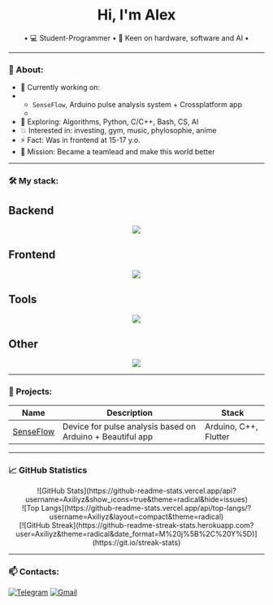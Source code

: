 <h1 align="center">Hi, I'm Alex</h1>

<p align="center">
  • 💻 Student-Programmer • 🤖 Keen on hardware, software and AI • 
</p>

---

### 🧠 About:
- 🔭 Currently working on:
-   - `SenseFlow`, Arduino pulse analysis system + Crossplatform app
    - 
- 🌱 Exploring: Algorithms, Python, C/C++, Bash, CS, AI
- 💥 Interested in: investing, gym, music, phylosophie, anime 
- ⚡ Fact: Was in frontend at 15-17 y.o.
- 🎯 Mission: Became a teamlead and make this world better

---

### 🛠️ My stack:

## Backend
<p align="center">
  <a href="https://skillicons.dev">
    <img src="https://skillicons.dev/icons?i=bash,c,cpp,py,django,postgres" />
  </a>
</p>

## Frontend
<p align="center">
  <a href="https://skillicons.dev">
    <img src="https://skillicons.dev/icons?i=html,css,sass,js,figma" />
  </a>
</p>

## Tools
<p align="center">
  <a href="https://skillicons.dev">
    <img src="https://skillicons.dev/icons?i=git,docker,vim,vscode,linux" />
  </a>
</p>

## Other
<p align="center">
  <a href="https://skillicons.dev">
    <img src="https://skillicons.dev/icons?i=arduino" />
  </a>
</p>

---

### 🚀 Projects:

| Name | Description | Stack |
|---|---|---|
| [SenseFlow](https://github.com/твоя-ссылка) | Device for pulse analysis based on Arduino + Beautiful app | Arduino, C++, Flutter |

---

### 📈 GitHub Statistics

<p align="center">
  ![GitHub Stats](https://github-readme-stats.vercel.app/api?username=Axiliyz&show_icons=true&theme=radical&hide=issues)
  <br/>
  ![Top Langs](https://github-readme-stats.vercel.app/api/top-langs/?username=Axiliyz&layout=compact&theme=radical)
  <br/>
  [![GitHub Streak](https://github-readme-streak-stats.herokuapp.com?user=Axiliyz&theme=radical&date_format=M%20j%5B%2C%20Y%5D)](https://git.io/streak-stats)
</p>

---

### 📫 Contacts:

[![Telegram](https://img.shields.io/badge/Telegram-2CA5E0?logo=telegram&logoColor=white)](https://t.me/alekSUNDER_99)
[![Gmail](https://img.shields.io/badge/Gmail-red?style=for-the-badge&logo=gmail&logoColor=white)](mailto:soleev.alex@gmail.com)
